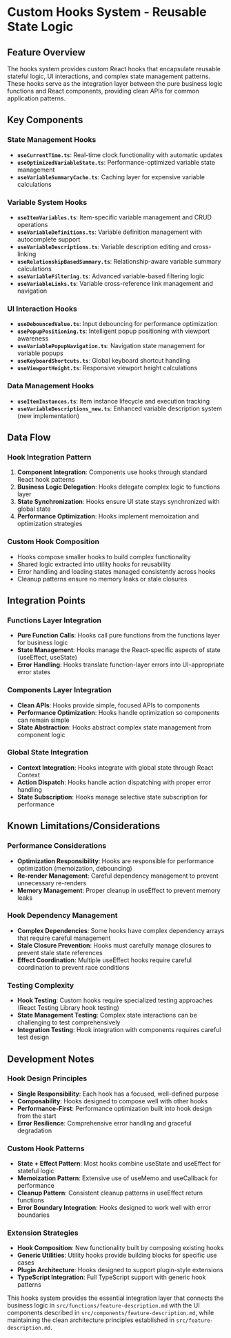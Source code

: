 # Custom Hooks System - Reusable State Logic

## Feature Overview
The hooks system provides custom React hooks that encapsulate reusable stateful logic, UI interactions, and complex state management patterns. These hooks serve as the integration layer between the pure business logic functions and React components, providing clean APIs for common application patterns.

## Key Components

### State Management Hooks
- **`useCurrentTime.ts`**: Real-time clock functionality with automatic updates
- **`useOptimizedVariableState.ts`**: Performance-optimized variable state management
- **`useVariableSummaryCache.ts`**: Caching layer for expensive variable calculations

### Variable System Hooks
- **`useItemVariables.ts`**: Item-specific variable management and CRUD operations
- **`useVariableDefinitions.ts`**: Variable definition management with autocomplete support
- **`useVariableDescriptions.ts`**: Variable description editing and cross-linking
- **`useRelationshipBasedSummary.ts`**: Relationship-aware variable summary calculations
- **`useVariableFiltering.ts`**: Advanced variable-based filtering logic
- **`useVariableLinks.ts`**: Variable cross-reference link management and navigation

### UI Interaction Hooks
- **`useDebouncedValue.ts`**: Input debouncing for performance optimization
- **`usePopupPositioning.ts`**: Intelligent popup positioning with viewport awareness
- **`useVariablePopupNavigation.ts`**: Navigation state management for variable popups
- **`useKeyboardShortcuts.ts`**: Global keyboard shortcut handling
- **`useViewportHeight.ts`**: Responsive viewport height calculations

### Data Management Hooks
- **`useItemInstances.ts`**: Item instance lifecycle and execution tracking
- **`useVariableDescriptions_new.ts`**: Enhanced variable description system (new implementation)

## Data Flow

### Hook Integration Pattern
1. **Component Integration**: Components use hooks through standard React hook patterns
2. **Business Logic Delegation**: Hooks delegate complex logic to functions layer
3. **State Synchronization**: Hooks ensure UI state stays synchronized with global state
4. **Performance Optimization**: Hooks implement memoization and optimization strategies

### Custom Hook Composition
- Hooks compose smaller hooks to build complex functionality
- Shared logic extracted into utility hooks for reusability
- Error handling and loading states managed consistently across hooks
- Cleanup patterns ensure no memory leaks or stale closures

## Integration Points

### Functions Layer Integration
- **Pure Function Calls**: Hooks call pure functions from the functions layer for business logic
- **State Management**: Hooks manage the React-specific aspects of state (useEffect, useState)
- **Error Handling**: Hooks translate function-layer errors into UI-appropriate error states

### Components Layer Integration
- **Clean APIs**: Hooks provide simple, focused APIs to components
- **Performance Optimization**: Hooks handle optimization so components can remain simple
- **State Abstraction**: Hooks abstract complex state management from component logic

### Global State Integration
- **Context Integration**: Hooks integrate with global state through React Context
- **Action Dispatch**: Hooks handle action dispatching with proper error handling
- **State Subscription**: Hooks manage selective state subscription for performance

## Known Limitations/Considerations

### Performance Considerations
- **Optimization Responsibility**: Hooks are responsible for performance optimization (memoization, debouncing)
- **Re-render Management**: Careful dependency management to prevent unnecessary re-renders
- **Memory Management**: Proper cleanup in useEffect to prevent memory leaks

### Hook Dependency Management
- **Complex Dependencies**: Some hooks have complex dependency arrays that require careful management
- **Stale Closure Prevention**: Hooks must carefully manage closures to prevent stale state references
- **Effect Coordination**: Multiple useEffect hooks require careful coordination to prevent race conditions

### Testing Complexity
- **Hook Testing**: Custom hooks require specialized testing approaches (React Testing Library hook testing)
- **State Management Testing**: Complex state interactions can be challenging to test comprehensively
- **Integration Testing**: Hook integration with components requires careful test design

## Development Notes

### Hook Design Principles
- **Single Responsibility**: Each hook has a focused, well-defined purpose
- **Composability**: Hooks designed to compose well with other hooks
- **Performance-First**: Performance optimization built into hook design from the start
- **Error Resilience**: Comprehensive error handling and graceful degradation

### Custom Hook Patterns
- **State + Effect Pattern**: Most hooks combine useState and useEffect for stateful logic
- **Memoization Pattern**: Extensive use of useMemo and useCallback for performance
- **Cleanup Pattern**: Consistent cleanup patterns in useEffect return functions
- **Error Boundary Integration**: Hooks designed to work well with error boundaries

### Extension Strategies
- **Hook Composition**: New functionality built by composing existing hooks
- **Generic Utilities**: Utility hooks provide building blocks for specific use cases
- **Plugin Architecture**: Hooks designed to support plugin-style extensions
- **TypeScript Integration**: Full TypeScript support with generic hook patterns

This hooks system provides the essential integration layer that connects the business logic in `src/functions/feature-description.md` with the UI components described in `src/components/feature-description.md`, while maintaining the clean architecture principles established in `src/feature-description.md`.
